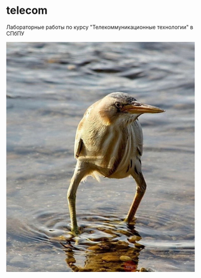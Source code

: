# telecom
Лабораторные работы по курсу "Телекоммуникационные технологии" в СПбПУ

<img src="000.jpg">
